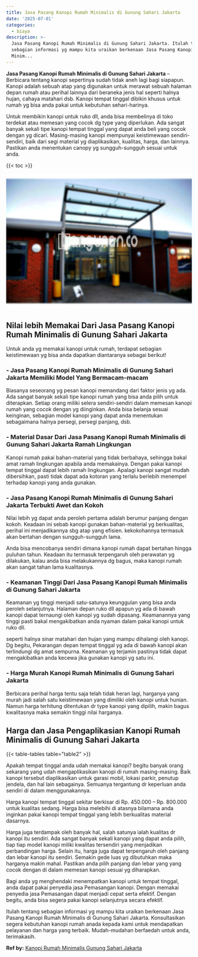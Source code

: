 ```yaml
---
title: Jasa Pasang Kanopi Rumah Minimalis di Gunung Sahari Jakarta
date: '2025-07-01'
categories:
  - biaya
description: >-
  Jasa Pasang Kanopi Rumah Minimalis di Gunung Sahari Jakarta. Itulah tentang
  sebagian informasi yg mampu kita uraikan berkenaan Jasa Pasang Kanopi Rumah
  Minim...
---
```


**Jasa Pasang Kanopi Rumah Minimalis di Gunung Sahari Jakarta** – Berbicara tentang kanopi sepertinya sudah tidak aneh lagi bagi siapapun. Kanopi adalah sebuah atap yang digunakan untuk merawat sebuah halaman depan rumah atau perihal lainnya dari beraneka jenis hal seperti halnya hujan, cahaya matahari dsb. Kanopi tempat tinggal dibikin khusus untuk rumah yg bisa anda pakai untuk kebutuhan sehari-harinya.

Untuk membikin kanopi untuk ruko dll, anda bisa membelinya di toko terdekat atau memesan yang cocok dg type yang diperlukan. Ada sangat banyak sekali tipe kanopi tempat tinggal yang dapat anda beli yang cocok dengan yg dicari. Masing-masing kanopi mempunyai keistimewaan sendiri-sendiri, baik dari segi material yg diaplikasikan, kualitas, harga, dan lainnya. Pastikan anda menentukan canopy yg sungguh-sungguh sesuai untuk anda.

{{< toc >}}

![Jasa Pasang Kanopi Rumah Minimalis di Gunung Sahari Jakarta](/images/harga-kanopi-minimalis-39.png)

## Nilai lebih Memakai Dari Jasa Pasang Kanopi Rumah Minimalis di Gunung Sahari Jakarta

Untuk anda yg memakai kanopi untuk rumah, terdapat sebagian keistimewaan yg bisa anda dapatkan diantaranya sebagai berikut!

### \- Jasa Pasang Kanopi Rumah Minimalis di Gunung Sahari Jakarta Memiliki Model Yang Bermacam-macam

Biasanya seseorang yg pesan kanopi memandang dari faktor jenis yg ada. Ada sangat banyak sekali tipe kanopi rumah yang bisa anda pilih untuk diterapkan. Setiap orang miliki selera sendiri-sendiri dalam memesan kanopi rumah yang cocok dengan yg diinginkan. Anda bisa belanja sesuai keinginan, sebagian model kanopi yang dapat anda menentukan sebagaimana halnya persegi, persegi panjang, dsb.

### \- Material Dasar Dari Jasa Pasang Kanopi Rumah Minimalis di Gunung Sahari Jakarta Ramah Lingkungan

Kanopi rumah pakai bahan-material yang tidak berbahaya, sehingga bakal amat ramah lingkungan apabila anda memakainya. Dengan pakai kanopi tempat tinggal dapat lebih ramah lingkungan. Apalagi kanopi sangat mudah dibersihkan, pasti tidak dapat ada kotoran yang terlalu berlebih menempel terhadap kanopi yang anda gunakan.

### \- Jasa Pasang Kanopi Rumah Minimalis di Gunung Sahari Jakarta Terbukti Awet dan Kokoh

Nilai lebih yg dapat anda peroleh pertama adalah berumur panjang dengan kokoh. Keadaan ini sebab kanopi gunakan bahan-material yg berkualitas, perihal ini menjadikannya sbg atap yang efisien. kekokohannya termasuk akan bertahan dengan sungguh-sungguh lama.

Anda bisa mencobanya sendiri dimana kanopi rumah dapat bertahan hingga puluhan tahun. Keadaan itu termasuk terpengaruh oleh perawatan yg dilakukan, kalau anda bisa melakukannya dg bagus, maka kanopi rumah akan sangat tahan lama kualitasnya.

### \- Keamanan Tinggi Dari Jasa Pasang Kanopi Rumah Minimalis di Gunung Sahari Jakarta

Keamanan yg tinggi menjadi satu-satunya keunggulan yang bisa anda peroleh selanjutnya. Halaman depan ruko dll apapun yg ada di bawah kanopi dapat ternaungi oleh kanopi yg sudah dipasang. Keamanannya yang tinggi pasti bakal mengakibatkan anda nyaman dalam pakai kanopi untuk ruko dll.

seperti halnya sinar matahari dan hujan yang mampu dihalangi oleh kanopi. Dg begitu, Pekarangan depan tempat tinggal yg ada di bawah kanopi akan terlindungi dg amat sempurna. Keamanan yg terjamin pastinya tidak dapat mengakibatkan anda kecewa jika gunakan kanopi yg satu ini.

### \- Harga Murah Kanopi Rumah Minimalis di Gunung Sahari Jakarta

Berbicara perihal harga tentu saja telah tidak heran lagi, harganya yang murah jadi salah satu keistimewaan yang dimiliki oleh kanopi untuk hunian. Namun harga terhitung ditentukan dr type kanopi yang dipilih, makin bagus kwalitasnya maka semakin tinggi nilai harganya.

## Harga dan Jasa Pengaplikasian Kanopi Rumah Minimalis di Gunung Sahari Jakarta

{{< table-tables table="table2" >}}

Apakah tempat tinggal anda udah memakai kanopi? begitu banyak orang sekarang yang udah mengaplikasikan kanopi di rumah masing-masing. Baik kanopi tersebut diaplikasikan untuk garasi mobil, lokasi parkir, penutup jendela, dan hal lain sebagainya. Semuanya tergantung dr keperluan anda sendiri di dalam menggunakannya.

Harga kanopi tempat tinggal sekitar berkisar di Rp. 450.000 – Rp. 800.000 untuk kualitas sedang. Harga bisa melebihi di atasnya bilamana anda inginkan pakai kanopi tempat tinggal yang lebih berkualitas material dasarnya.

Harga juga terdampak oleh banyak hal, salah satunya ialah kualitas dr kanopi itu sendiri. Ada sangat banyak sekali kanopi yang dapat anda pilih, tiap tiap model kanopi miliki kwalitas tersendiri yang menjadikan perbandingan harga. Selain itu, harga juga dapat terpengaruh oleh panjang dan lebar kanopi itu sendiri. Semakin gede luas yg dibutuhkan maka harganya makin mahal. Pastikan anda pilih panjang dan lebar yang yang cocok dengan di dalam memesan kanopi sesuai yg diharapkan.

Bagi anda yg menghendaki menempatkan kanopi untuk tempat tinggal, anda dapat pakai penyedia jasa Pemasangan kanopi. Dengan memakai penyedia jasa Pemasangan dapat menjadi cepat serta efektif. Dengan begitu, anda bisa segera pakai kanopi selanjutnya secara efektif.

Itulah tentang sebagian informasi yg mampu kita uraikan berkenaan Jasa Pasang Kanopi Rumah Minimalis di Gunung Sahari Jakarta. Konsultasikan segera kebutuhan kanopi rumah anada kepada kami untuk mendapatkan pelayanan dan harga yang terbaik. Mudah-mudahan berfaedah untuk anda, terimakasih.

**Ref by:**  [Kanopi Rumah Minimalis Gunung Sahari Jakarta](https://id.wikipedia.org/wiki/Kanopi)
